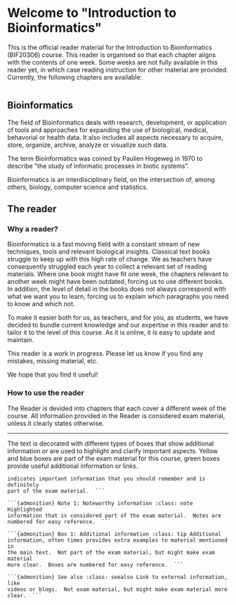 # Welcome to "Introduction to Bioinformatics"

This is the official reader material for the Introduction to Bioinformatics
(BIF20306) course.  This reader is organised so that each chapter aligns
with the contents of one week.  Some weeks are not fully available in this
reader yet, in which case reading instruction for other material are
provided.  Currently, the following chapters are available:

```{tableofcontents}

```

## Bioinformatics

The field of Bioinformatics deals with research, development, or application
of tools and approaches for expanding the use of biological, medical,
behavorial or health data.  It also includes all aspects necessary to
acquire, store, organize, archive, analyze or visualize such data.

The term Bioinformatics was coined by Paulien Hogeweg in 1970 to describe
"the study of informatic processes in biotic systems".

Bioinformatics is an interdisciplinary field, on the intersection of, among
others, biology, computer science and statistics.

## The reader

### Why a reader?

Bioinformatics is a fast moving field with a constant stream of new
techniques, tools and relevant biological insights.  Classical text books
struggle to keep up with this high rate of change.  We as teachers have
consequently struggled each year to collect a relevant set of reading
materials.  Where one book might have fit one week, the chapters relevant to
another week might have been outdated, forcing us to use different books. 
In addition, the level of detail in the books does not always correspond
with what we want you to learn, forcing us to explain which paragraphs you
need to know and which not.

To make it easier both for us, as teachers, and for you, as students, we
have decided to bundle current knowledge and our expertise in this reader
and to tailor it to the level of this course.  As it is online, it is easy
to update and maintain.

This reader is a work in progress.  Please let us know if you find any
mistakes, missing material, etc.

We hope that you find it useful!

### How to use the reader

The Reader is devided into chapters that each cover a different week of the
course.  All information provided in the Reader is considered exam material,
unless it clearly states otherwise.

---

The text is decorated with different types of boxes that show additional
information or are used to highlight and clarify important aspects.  Yellow
and blue boxes are part of the exam material for this course, green boxes
provide useful additional information or links.

```{admonition} Important information :class: important A yellow box
indicates important information that you should remember and is definitely
part of the exam material.  ```

```{admonition} Note 1: Noteworthy information :class: note Highlighted
information that is considered part of the exam material.  Notes are
numbered for easy reference.  ```

```{admonition} Box 1: Additional information :class: tip Additional
information, often times provides extra examples to material mentioned in
the main text.  Not part of the exam material, but might make exam material
more clear.  Boxes are numbered for easy reference.  ```

```{admonition} See also :class: seealso Link to external information, like
videos or blogs.  Not exam material, but might make exam material more
clear.  ```
